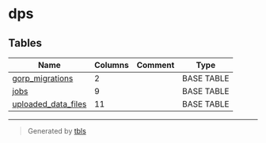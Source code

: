 # dps

## Tables

| Name                                          | Columns | Comment | Type       |
| --------------------------------------------- | ------- | ------- | ---------- |
| [gorp_migrations](gorp_migrations.md)         | 2       |         | BASE TABLE |
| [jobs](jobs.md)                               | 9       |         | BASE TABLE |
| [uploaded_data_files](uploaded_data_files.md) | 11      |         | BASE TABLE |

---

> Generated by [tbls](https://github.com/k1LoW/tbls)
